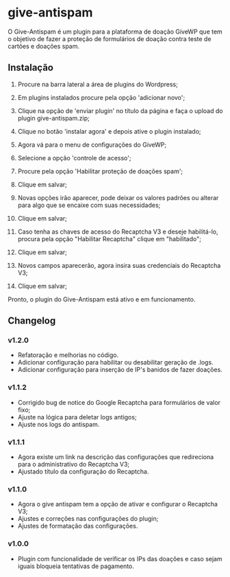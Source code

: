 # give-antispam

O Give-Antispam é um plugin para a plataforma de doação GiveWP que tem o objetivo de fazer a proteção de formulários de doação contra teste de cartões e doações spam.

## Instalação

1) Procure na barra lateral a área de plugins do Wordpress;

2) Em plugins instalados procure pela opção 'adicionar novo';

3) Clique na opção de 'enviar plugin' no título da página e faça o upload do plugin give-antispam.zip;

4) Clique no botão 'instalar agora' e depois ative o plugin instalado;

5) Agora vá para o menu de configurações do GiveWP;

6) Selecione a opção 'controle de acesso';

7) Procure pela opção 'Habilitar proteção de doações spam';

8) Clique em salvar;

9) Novas opções irão aparecer, pode deixar os valores padrões ou alterar para algo que se encaixe com suas necessidades;

10) Clique em salvar;

11) Caso tenha as chaves de acesso do Recaptcha V3 e deseje habilitá-lo, procura pela opção "Habilitar Recaptcha" clique em "habilitado";

12) Clique em salvar;

13) Novos campos aparecerão, agora insira suas credenciais do Recaptcha V3;

14) Clique em salvar;

Pronto, o plugin do Give-Antispam está ativo e em funcionamento.

## Changelog
### v1.2.0
- Refatoração e melhorias no código.
- Adicionar configuração para habilitar ou desabilitar geração de .logs.
- Adicionar configuração para inserção de IP's banidos de fazer doações.

### v1.1.2
- Corrigido bug de notice do Google Recaptcha para formulários de valor fixo;
- Ajuste na lógica para deletar logs antigos;
- Ajuste nos logs do antispam.

### v1.1.1
- Agora existe um link na descrição das configurações que redireciona para o administrativo do Recaptcha V3;
- Ajustado título da configuração do Recaptcha.

### v1.1.0
- Agora o give antispam tem a opção de ativar e configurar o Recaptcha V3;
- Ajustes e correções nas configurações do plugin;
- Ajustes de formatação das configurações.

### v1.0.0
- Plugin com funcionalidade de verificar os IPs das doações e caso sejam iguais bloqueia tentativas de pagamento.
